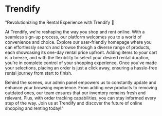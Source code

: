 # Trendify
"Revolutionizing the Rental Experience with Trendify 🌟

At Trendify, we're reshaping the way you shop and rent online. With a seamless sign-up process, our platform welcomes you to a world of convenience and choice. Explore our user-friendly homepage where you can effortlessly search and browse through a diverse range of products, each showcasing its one-day rental price upfront. Adding items to your cart is a breeze, and with the flexibility to select your desired rental duration, you're in complete control of your shopping experience. Once you've made your selections, placing an order is just a click away, ensuring a hassle-free rental journey from start to finish.

Behind the scenes, our admin panel empowers us to constantly update and enhance your browsing experience. From adding new products to removing outdated ones, our team ensures that our inventory remains fresh and relevant. Plus, with order tracking capabilities, you can stay informed every step of the way. Join us at Trendify and discover the future of online shopping and renting today!"
